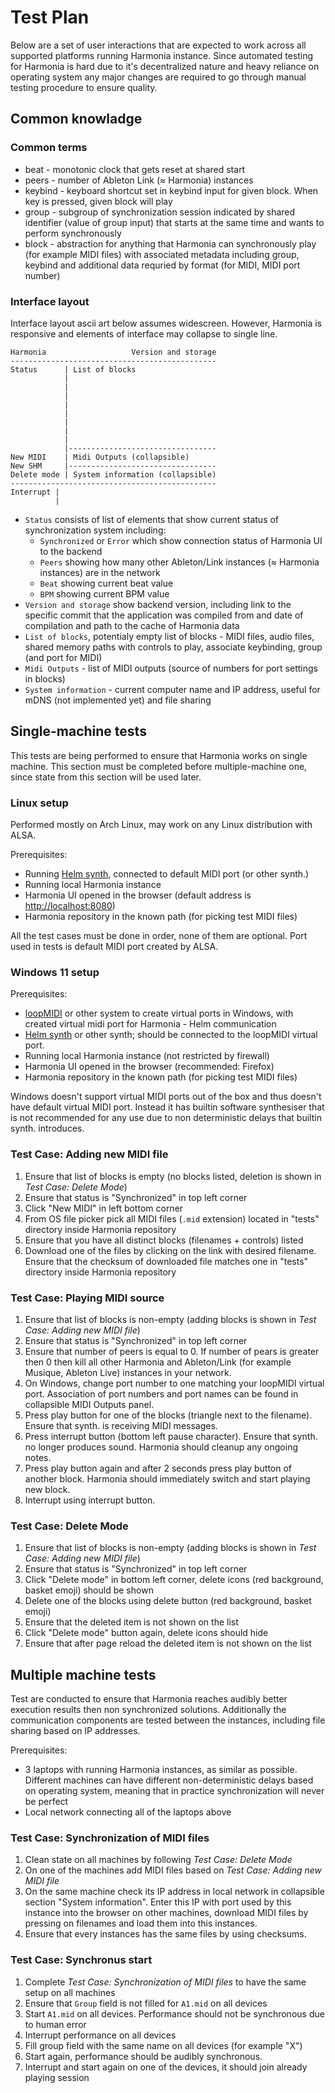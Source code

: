 # Test Plan

Below are a set of user interactions that are expected to work across all supported platforms running Harmonia instance.
Since automated testing for Harmonia is hard due to it's decentralized nature and heavy reliance on operating system any major changes are required to go through manual testing procedure to ensure quality.

## Common knowladge

### Common terms

* beat - monotonic clock that gets reset at shared start
* peers - number of Ableton Link (≈ Harmonia) instances
* keybind - keyboard shortcut set in keybind input for given block. When key is pressed, given block will play
* group - subgroup of synchronization session indicated by shared identifier (value of group input) that starts at the same time and wants to perform synchronously
* block - abstraction for anything that Harmonia can synchronously play (for example MIDI files) with associated metadata including group, keybind and additional data requried by format (for MIDI, MIDI port number)

### Interface layout

Interface layout ascii art below assumes widescreen.
However, Harmonia is responsive and elements of interface may collapse to single line.

```
Harmonia                   Version and storage
----------------------------------------------
Status      | List of blocks
            |
            |
            |
            |
            |
            |
            |
            |
            |---------------------------------
New MIDI    | Midi Outputs (collapsible)
New SHM     |---------------------------------
Delete mode | System information (collapsible)
----------------------------------------------
Interrupt |
          |
```

* `Status` consists of list of elements that show current status of synchronization system including:
    * `Synchronized` or `Error` which show connection status of Harmonia UI to the backend
    * `Peers` showing how many other Ableton/Link instances (≈ Harmonia instances) are in the network
    * `Beat` showing current beat value
    * `BPM` showing current BPM value
* `Version and storage` show backend version, including link to the specific commit that the application was compiled from and date of compilation and path to the cache of Harmonia data
* `List of blocks`, potentialy empty list of blocks - MIDI files, audio files, shared memory paths with controls to play, associate keybinding, group (and port for MIDI)
* `Midi Outputs` - list of MIDI outputs (source of numbers for port settings in blocks)
* `System information` - current computer name and IP address, useful for mDNS (not implemented yet) and file sharing

## Single-machine tests

This tests are being performed to ensure that Harmonia works on single machine.
This section must be completed before multiple-machine one, since state from this section will be used later.

### Linux setup

Performed mostly on Arch Linux, may work on any Linux distribution with ALSA.

Prerequisites:

* Running [Helm synth](https://tytel.org/helm/), connected to default MIDI port (or other synth.)
* Running local Harmonia instance
* Harmonia UI opened in the browser (default address is [http://localhost:8080](http://localhost:8080))
* Harmonia repository in the known path (for picking test MIDI files)

All the test cases must be done in order, none of them are optional.
Port used in tests is default MIDI port created by ALSA.

### Windows 11 setup

Prerequisites:

* [loopMIDI](https://www.tobias-erichsen.de/software/loopmidi.html) or other system to create virtual ports in Windows, with created virtual midi port for Harmonia - Helm communication
* [Helm synth](https://tytel.org/helm/) or other synth; should be connected to the loopMIDI virtual port.
* Running local Harmonia instance (not restricted by firewall)
* Harmonia UI opened in the browser (recommended: Firefox)
* Harmonia repository in the known path (for picking test MIDI files)

Windows doesn't support virtual MIDI ports out of the box and thus doesn't have default virtual MIDI port.
Instead it has builtin software synthesiser that is not recommended for any use due to non deterministic delays that builtin synth. introduces.

### Test Case: Adding new MIDI file

1. Ensure that list of blocks is empty (no blocks listed, deletion is shown in _Test Case: Delete Mode_)
1. Ensure that status is "Synchronized" in top left corner
1. Click "New MIDI" in left bottom corner
1. From OS file picker pick all MIDI files (`.mid` extension) located in "tests" directory inside Harmonia repository
1. Ensure that you have all distinct blocks (filenames + controls) listed
1. Download one of the files by clicking on the link with desired filename. Ensure that the checksum of downloaded file matches one in "tests" directory inside Harmonia repository

### Test Case: Playing MIDI source

1. Ensure that list of blocks is non-empty (adding blocks is shown in _Test Case: Adding new MIDI file_)
1. Ensure that status is "Synchronized" in top left corner
1. Ensure that number of peers is equal to 0. If number of pears is greater then 0 then kill all other Harmonia and Ableton/Link (for example Musique, Ableton Live) instances in your network.
1. On Windows, change port number to one matching your loopMIDI virtual port. Association of port numbers and port names can be found in collapsible MIDI Outputs panel.
1. Press play button for one of the blocks (triangle next to the filename). Ensure that synth. is receiving MIDI messages.
1. Press interrupt button (bottom left pause character). Ensure that synth. no longer produces sound. Harmonia should cleanup any ongoing notes.
1. Press play button again and after 2 seconds press play button of another block. Harmonia should immediately switch and start playing new block.
1. Interrupt using interrupt button.

### Test Case: Delete Mode

1. Ensure that list of blocks is non-empty (adding blocks is shown in _Test Case: Adding new MIDI file_)
1. Ensure that status is "Synchronized" in top left corner
1. Click "Delete mode" in bottom left corner, delete icons (red background, basket emoji) should be shown
1. Delete one of the blocks using delete button (red background, basket emoji)
1. Ensure that the deleted item is not shown on the list
1. Click "Delete mode" button again, delete icons should hide
1. Ensure that after page reload the deleted item is not shown on the list

## Multiple machine tests

Test are conducted to ensure that Harmonia reaches audibly better execution results then non synchronized solutions.
Additionally the communication components are tested between the instances, including file sharing based on IP addresses.

Prerequisites:

* 3 laptops with running Harmonia instances, as similar as possible. Different machines can have different non-deterministic delays based on operating system, meaning that in practice synchronization will never be perfect
* Local network connecting all of the laptops above

### Test Case: Synchronization of MIDI files

1. Clean state on all machines by following _Test Case: Delete Mode_
1. On one of the machines add MIDI files based on _Test Case: Adding new MIDI file_
1. On the same machine check its IP address in local network in collapsible section "System information". Enter this IP with port used by this instance into the browser on other machines, download MIDI files by pressing on filenames and load them into this instances.
1. Ensure that every instances has the same files by using checksums.

### Test Case: Synchronus start

1. Complete _Test Case: Synchronization of MIDI files_ to have the same setup on all machines
1. Ensure that `Group` field is not filled for `A1.mid` on all devices
1. Start `A1.mid` on all devices. Performance should not be synchronous due to human error
1. Interrupt performance on all devices
1. Fill group field with the same name on all devices (for example "X")
1. Start again, performance should be audibly synchronous.
1. Interrupt and start again on one of the devices, it should join already playing session
